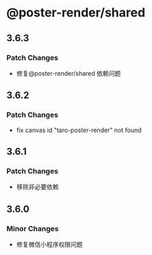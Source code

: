 # @poster-render/shared

## 3.6.3

### Patch Changes

- 修复@poster-render/shared 依赖问题

## 3.6.2

### Patch Changes

- fix canvas id "taro-poster-render" not found

## 3.6.1

### Patch Changes

- 移除非必要依赖

## 3.6.0

### Minor Changes

- 修复微信小程序权限问题
